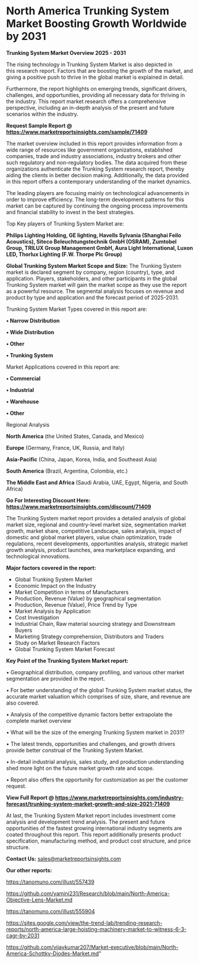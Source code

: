 # North America Trunking System Market Boosting Growth Worldwide by 2031

<Strong> Trunking System Market Overview 2025 - 2031</strong>

The rising technology in Trunking System Market is also depicted in this research report. Factors that are boosting the growth of the market, and giving a positive push to thrive in the global market is explained in detail.

Furthermore, the report highlights on emerging trends, significant drivers, challenges, and opportunities, providing all necessary data for thriving in the industry. This report market research offers a comprehensive perspective, including an in-depth analysis of the present and future scenarios within the industry.

<strong>Request Sample Report @ <a href=https://www.marketreportsinsights.com/sample/71409>https://www.marketreportsinsights.com/sample/71409</a></strong>

The market overview included in this report provides information from a wide range of resources like government organizations, established companies, trade and industry associations, industry brokers and other such regulatory and non-regulatory bodies. The data acquired from these organizations authenticate the Trunking System research report, thereby aiding the clients in better decision making. Additionally, the data provided in this report offers a contemporary understanding of the market dynamics.

The leading players are focusing mainly on technological advancements in order to improve efficiency. The long-term development patterns for this market can be captured by continuing the ongoing process improvements and financial stability to invest in the best strategies.

Top Key players of Trunking System Market are:

<strong>Philips Lighting Holding, GE lighting, Havells Sylvania (Shanghai Feilo Acoustics), Siteco Beleuchtungstechnik GmbH (OSRAM), Zumtobel Group, TRILUX Group Management GmbH, Aura Light International, Luxon LED, Thorlux Lighting (F.W. Thorpe Plc Group)</strong>

<strong><b>Global Trunking System Market Scope and Size:</b></strong>
The Trunking System market is declared segment by company, region (country), type, and application. Players, stakeholders, and other participants in the global Trunking System market will gain the market scope as they use the report as a powerful resource. The segmental analysis focuses on revenue and product by type and application and the forecast period of 2025-2031.

Trunking System Market Types covered in this report are:

<strong>• Narrow Distribution

• Wide Distribution

• Other

• Trunking System</strong>

Market Applications covered in this report are:

<strong>• Commercial

• Industrial

• Warehouse

• Other</strong> 

Regional Analysis

<strong>North America</strong> (the United States, Canada, and Mexico)

<strong>Europe</strong> (Germany, France, UK, Russia, and Italy)

<strong>Asia-Pacific</strong> (China, Japan, Korea, India, and Southeast Asia)

<strong>South America</strong> (Brazil, Argentina, Colombia, etc.)

<strong>The Middle East and Africa</strong> (Saudi Arabia, UAE, Egypt, Nigeria, and South Africa)

<strong>Go For Interesting Discount Here: <a href=https://www.marketreportsinsights.com/discount/71409>https://www.marketreportsinsights.com/discount/71409</a></strong>

The Trunking System market report provides a detailed analysis of global market size, regional and country-level market size, segmentation market growth, market share, competitive Landscape, sales analysis, impact of domestic and global market players, value chain optimization, trade regulations, recent developments, opportunities analysis, strategic market growth analysis, product launches, area marketplace expanding, and technological innovations.

<strong><b>Major factors covered in the report:</b></strong>
<ul>
  <li>Global Trunking System Market </li>
  <li>Economic Impact on the Industry</li>
  <li>Market Competition in terms of Manufacturers</li>
  <li>Production, Revenue (Value) by geographical segmentation</li>
  <li>Production, Revenue (Value), Price Trend by Type</li>
  <li>Market Analysis by Application</li>
  <li>Cost Investigation</li>
  <li>Industrial Chain, Raw material sourcing strategy and Downstream Buyers</li>
  <li>Marketing Strategy comprehension, Distributors and Traders</li>
  <li>Study on Market Research Factors</li>
  <li>Global Trunking System Market Forecast</li>
</ul>

<strong><b>Key Point of the Trunking System Market report:</b></strong>

• Geographical distribution, company profiling, and various other market segmentation are provided in the report.

• For better understanding of the global Trunking System market status, the accurate market valuation which comprises of size, share, and revenue are also covered.

• Analysis of the competitive dynamic factors better extrapolate the complete market overview

• What will be the size of the emerging Trunking System market in 2031?

• The latest trends, opportunities and challenges, and growth drivers provide better construal of the Trunking System Market.

• In-detail industrial analysis, sales study, and production understanding shed more light on the future market growth rate and scope.

• Report also offers the opportunity for customization as per the customer request.

<strong><b>View Full Report @ <a href=https://www.marketreportsinsights.com/industry-forecast/trunking-system-market-growth-and-size-2021-71409>https://www.marketreportsinsights.com/industry-forecast/trunking-system-market-growth-and-size-2021-71409</a></b></strong>


At last, the Trunking System Market report includes investment come analysis and development trend analysis. The present and future opportunities of the fastest growing international industry segments are coated throughout this report. This report additionally presents product specification, manufacturing method, and product cost structure, and price structure.

<strong>Contact Us:</strong>
sales@marketreportsinsights.com

<strong>Our other reports:</strong>

<a href=https://tanomuno.com/illust/557439>https://tanomuno.com/illust/557439</a>

<a href=https://github.com/yamini231/Research/blob/main/North-America-Objective-Lens-Market.md>https://github.com/yamini231/Research/blob/main/North-America-Objective-Lens-Market.md</a>

<a href=https://tanomuno.com/illust/555904>https://tanomuno.com/illust/555904</a>

<a href=https://sites.google.com/view/the-trend-lab/trending-research-reports/north-america-large-hoisting-machinery-market-to-witness-6-3-cagr-by-2031>https://sites.google.com/view/the-trend-lab/trending-research-reports/north-america-large-hoisting-machinery-market-to-witness-6-3-cagr-by-2031</a>

<a href=https://github.com/vijaykumar207/Market-executive/blob/main/North-America-Schottky-Diodes-Market.md>https://github.com/vijaykumar207/Market-executive/blob/main/North-America-Schottky-Diodes-Market.md</a>"
